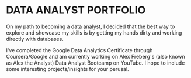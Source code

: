 # DATA ANALYST PORTFOLIO

On my path to becoming a data analyst, I decided that the best way to explore and showcase my skills is by getting my hands dirty and working directly with databases.

I've completed the Google Data Analytics Certificate through Coursera/Google and am currently working on Alex Freberg's (also known as Alex the Analyst) Data Analyst Bootcamp on YouTube. I hope to include some interesting projects/insights for your perusal.
